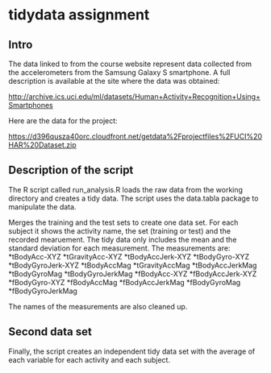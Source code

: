# tidydata assignment

## Intro
The data linked to from the course website represent data collected from the accelerometers from the Samsung Galaxy S smartphone. A full description is available at the site where the data was obtained:

http://archive.ics.uci.edu/ml/datasets/Human+Activity+Recognition+Using+Smartphones

Here are the data for the project:

https://d396qusza40orc.cloudfront.net/getdata%2Fprojectfiles%2FUCI%20HAR%20Dataset.zip

## Description of the script

The R script called run_analysis.R loads the raw data from the working directory and creates a tidy data.
The script uses the data.tabla package to manipulate the data.

Merges the training and the test sets to create one data set.
For each subject it shows the activity name, the set (training or test) and the recorded mearuement.
The tidy data only includes the mean and the standard deviation for each measurement. The measurements are:
*tBodyAcc-XYZ
*tGravityAcc-XYZ
*tBodyAccJerk-XYZ
*tBodyGyro-XYZ
*tBodyGyroJerk-XYZ
*tBodyAccMag
*tGravityAccMag
*tBodyAccJerkMag
*tBodyGyroMag
*tBodyGyroJerkMag
*fBodyAcc-XYZ
*fBodyAccJerk-XYZ
*fBodyGyro-XYZ
*fBodyAccMag
*fBodyAccJerkMag
*fBodyGyroMag
*fBodyGyroJerkMag

The names of the measurements are also cleaned up.

## Second data set

Finally, the script creates an independent tidy data set with the average of each variable for each activity and each subject.




